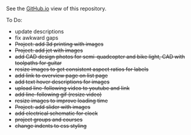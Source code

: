 See the [GitHub.io](https://jaz-jlh.github.io/) view of this repository.

To Do:

<ul>
	<li>update descriptions</li>
	<li>fix awkward gaps</li>
	<li><strike>Project: add 3d printing with images</strike></li>
	<li><strike>Project: add jet with images</strike></li>
	<li><strike>add CAD design photos for semi-quadcopter and bike light, CAD with toolpaths for guitar<strike></li>
	<li>resize images to get consistent aspect ratios for labels</li>
	<li><strike>add link to overview page on list page</strike></li>
	<li><strike>add text hover descriptions for images</strike></li>
	<li><strike>upload line-following video to youtube and link</strike></li>
	<li><strike>add line-following gif (resize video)</strike></li>
	<li><strike>resize images to improve loading time</strike></li>
	<li><strike>Project: add slider with images</strike></li>
	<li><strike>add electrical schematic for clock</strike></li>
	<li><strike>project groups and courses</strike></li>
	<li><strike>change indents to css styling</strike></li>
</ul>